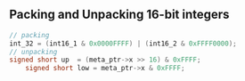 ## Packing and Unpacking 16-bit integers
```c
// packing
int_32 = (int16_1 & 0x0000FFFF) | (int16_2 & 0xFFFF0000);
// unpacking
signed short up  = (meta_ptr->x >> 16) & 0xFFFF;
    signed short low = meta_ptr->x & 0xFFFF;
```